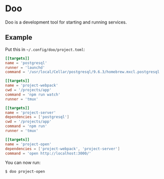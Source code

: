 # Doo

Doo is a development tool for starting and running services.

## Example

Put this in `~/.config/doo/project.toml`:

```toml
[[targets]]
name = 'postgresql'
runner = 'launchd'
command = '/usr/local/Cellar/postgresql/9.6.3/homebrew.mxcl.postgresql.plist'

[[targets]]
name = 'project-webpack'
cwd = '/projects/app'
command = 'npm run watch'
runner = 'tmux'

[[targets]]
name = 'project-server'
dependencies = ['postgresql']
cwd = '/projects/app'
command = 'npm run'
runner = 'tmux'

[[targets]]
name = 'project-open'
dependencies = ['project-webpack', 'project-server']
command = 'open http://localhost:3000/'
```

You can now run:

```
$ doo project-open
```
